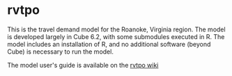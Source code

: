 # rvtpo

This is the travel demand model for the Roanoke, Virginia region. The model is
developed largely in Cube 6.2, with some submodules executed in R. The model
includes an installation of R, and no additional software (beyond Cube) is
necessary to run the model.

The model user's guide is available on the [rvtpo wiki](wiki)
